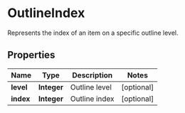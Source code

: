 

# OutlineIndex

Represents the index of an item on a specific outline level.

## Properties

| Name | Type | Description | Notes |
|------------ | ------------- | ------------- | -------------|
|**level** | **Integer** | Outline level |  [optional] |
|**index** | **Integer** | Outline index |  [optional] |



